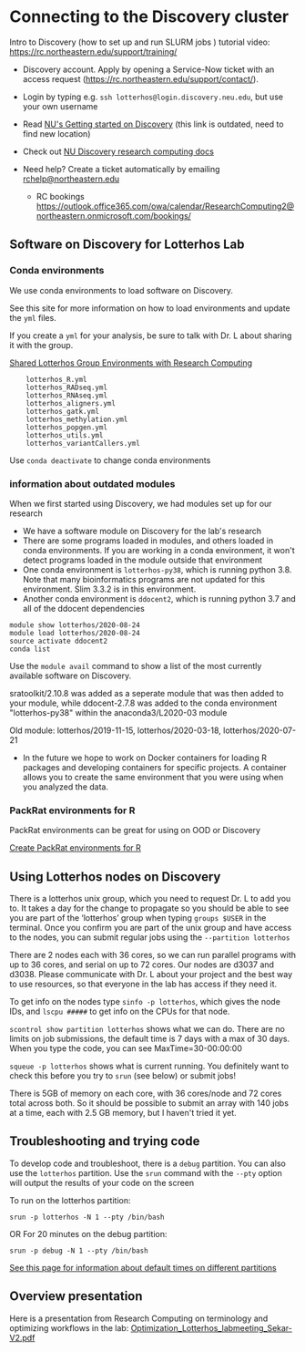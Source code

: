 # Connecting to the Discovery cluster

Intro to Discovery (how to set up and run SLURM jobs ) tutorial video:
https://rc.northeastern.edu/support/training/

* Discovery account. Apply by opening a Service-Now ticket with an access request (https://rc.northeastern.edu/support/contact/).

* Login by typing e.g. `ssh lotterhos@login.discovery.neu.edu`, but use your own username

* Read [NU's Getting started on Discovery](https://cpb-us-w2.wpmucdn.com/express.northeastern.edu/dist/1/43/files/2019/08/GettingStartedGuide-1.pdf) (this link is outdated, need to find new location)

* Check out [NU Discovery research computing docs](https://rc-docs.northeastern.edu/en/latest/)

* Need help? Create a ticket automatically by emailing rchelp@northeastern.edu
    * RC bookings
https://outlook.office365.com/owa/calendar/ResearchComputing2@northeastern.onmicrosoft.com/bookings/



## Software on Discovery for Lotterhos Lab

### Conda environments

We use conda environments to load software on Discovery.

See this site for more information on how to load environments and update the `yml` files.

If you create a `yml` for your analysis, be sure to talk with Dr. L about sharing it with the group.

[Shared Lotterhos Group Environments with Research Computing](https://github.com/neu-rc-admin/lotterhos_group)
```  
    lotterhos_R.yml
    lotterhos_RADseq.yml
    lotterhos_RNAseq.yml
    lotterhos_aligners.yml
    lotterhos_gatk.yml
    lotterhos_methylation.yml
    lotterhos_popgen.yml
    lotterhos_utils.yml
    lotterhos_variantCallers.yml
```


Use `conda deactivate` to change conda environments


### information about outdated modules
When we first started using Discovery, we had modules set up for our research

* We have a software module on Discovery for the lab's research
* There are some programs loaded in modules, and others loaded in conda environments. If you are working
in a conda environment, it won't detect programs loaded in the module outside that environment
* One conda environment is `lotterhos-py38`, which is running python 3.8. Note that many bioinformatics programs are not updated for this environment. Slim 3.3.2 is in this environment.
* Another conda environment is `ddocent2`, which is running python 3.7 and all of the ddocent dependencies
```
module show lotterhos/2020-08-24
module load lotterhos/2020-08-24
source activate ddocent2
conda list
```
Use the `module avail` command to show a list of the most currently available software on Discovery.

sratoolkit/2.10.8 was added as a seperate module that was then added to your module, while ddocent-2.7.8 was added to the conda environment "lotterhos-py38" within the anaconda3/L2020-03 module

Old module: lotterhos/2019-11-15, lotterhos/2020-03-18, lotterhos/2020-07-21

* In the future we hope to work on Docker containers for loading R packages and developing containers for specific projects.
A container allows you to create the same environment that you were using when you analyzed the data.

### PackRat environments for R

PackRat environments can be great for using on OOD or Discovery

[Create PackRat environments for R](https://rc-docs.northeastern.edu/en/latest/software/software.html)

## Using Lotterhos nodes on Discovery

There is a lotterhos unix group, which you need to request Dr. L to add you to. It takes a day for the change to propagate so you should be able to see you are part of the ‘lotterhos’ group when typing `groups $USER` in the terminal.
Once you confirm you are part of the unix group and have access to the nodes, you can submit regular jobs using the `--partition lotterhos`

There are 2 nodes each with 36 cores, so we can run parallel programs with up to 36 cores, and serial on up to 72 cores. 
Our nodes are d3037 and d3038. Please communicate with Dr. L about your project and the best way to use resources, so that everyone in the lab has access if they need it.

To get info on the nodes type `sinfo -p lotterhos`, which gives the node IDs, and `lscpu #####` to get info on the CPUs for that node.

`scontrol show partition lotterhos` shows what we can do. There are no limits on job submissions, the default time is 7 days with a max of 30 days. When you type the code, you can see MaxTime=30-00:00:00

`squeue -p lotterhos` shows what is current running. You definitely want to check this before you try to `srun` (see below) or submit jobs!

There is 5GB of memory on each core, with 36 cores/node and 72 cores total across both. So it should be possible to submit an array with 140 jobs at a time, each with 2.5 GB memory, but I haven't tried it yet.




## Troubleshooting and trying code
To develop code and troubleshoot, there is a `debug` partition. You can also use the `lotterhos` partition.
Use the `srun` command with the `--pty` option will output the results of your code on the screen

To run on the lotterhos partition:

`srun -p lotterhos -N 1 --pty /bin/bash`

OR For 20 minutes on the debug partition:

`srun -p debug -N 1 --pty /bin/bash`

[See this page for information about default times on different partitions](https://rc-docs.northeastern.edu/en/latest/hardware/partitions.html#introduction)


## Overview presentation

Here is a presentation from Research Computing on terminology and optimizing workflows in the lab:
[Optimization_Lotterhos_labmeeting_Sekar-V2.pdf](img/Optimization_Lotterhos_labmeeting_Sekar-V2.pdf)

